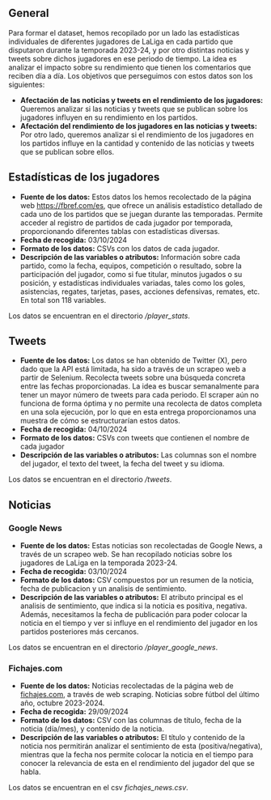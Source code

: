 ## General
Para formar el dataset, hemos recopilado por un lado las estadísticas individuales de diferentes jugadores de LaLiga en cada partido que disputaron durante la temporada 2023-24, 
y por otro distintas noticias y tweets sobre dichos jugadores en ese periodo de tiempo. La idea es analizar el impacto sobre su rendimiento que tienen los comentarios que reciben día a día.
Los objetivos que perseguimos con estos datos son los siguientes:
- **Afectación de las noticias y tweets en el rendimiento de los jugadores:** Queremos analizar si las noticias y tweets que se publican sobre los jugadores influyen en su rendimiento en los partidos.
- **Afectación del rendimiento de los jugadores en las noticias y tweets:** Por otro lado, queremos analizar si el rendimiento de los jugadores en los partidos influye en la cantidad y contenido de las noticias y tweets que se publican sobre ellos.

## Estadísticas de los jugadores
- **Fuente de los datos:** Estos datos los hemos recolectado de la página web https://fbref.com/es, que ofrece un análisis estadístico detallado de cada uno de los partidos que se juegan
 durante las temporadas. Permite acceder al registro de partidos de cada jugador por temporada, proporcionando diferentes tablas con estadísticas diversas.
- **Fecha de recogida:** 03/10/2024
- **Formato de los datos:** CSVs con los datos de cada jugador.
- **Descripción de las variables o atributos:** Información sobre cada partido, como la fecha, equipos, competición o resultado, sobre la participación del jugador, como si fue titular,
minutos jugados o su posición, y estadísticas individuales variadas, tales como los goles, asistencias, regates, tarjetas, pases, acciones defensivas, remates, etc. En total son 118 variables.

Los datos se encuentran en el directorio */player_stats*.

## Tweets
- **Fuente de los datos:** Los datos se han obtenido de Twitter (X), pero dado que la API está limitada, ha sido a través de un scrapeo web a partir de Selenium. Recolecta tweets sobre una búsqueda concreta entre las fechas proporcionadas. La idea es buscar semanalmente para tener un mayor número de tweets para cada periodo. El scraper aún no funciona de forma óptima y no permite una recolecta de datos completa en una sola ejecución, por lo que en esta entrega proporcionamos una muestra de cómo se estructurarían estos datos.
- **Fecha de recogida:** 04/10/2024
- **Formato de los datos:** CSVs con tweets que contienen el nombre de cada jugador
- **Descripción de las variables o atributos:** Las columnas son el nombre del jugador, el texto del tweet, la fecha del tweet y su idioma.

Los datos se encuentran en el directorio */tweets*.

## Noticias

### Google News

- **Fuente de los datos:** Estas noticias son recolectadas de Google News, a través de un scrapeo web. Se han recopilado noticias sobre los jugadores de LaLiga en la temporada 2023-24.
- **Fecha de recogida:** 03/10/2024
- **Formato de los datos:** CSV compuestos por un resumen de la noticia, fecha de publicacion y un analisis de sentimiento.
- **Descripción de las variables o atributos:** El atributo principal es el analisis de sentimiento, que indica si la noticia es positiva, negativa. Además, necesitamos la fecha de publicación para poder colocar la noticia en el tiempo y ver si influye en el rendimiento del jugador en los partidos posteriores más cercanos.

Los datos se encuentran en el directorio */player_google_news*.

### Fichajes.com

- **Fuente de los datos:** Noticias recolectadas de la página web de [fichajes.com](https://www.fichajes.com/actualidad), a través de web scraping. Noticias sobre fútbol del último año, octubre 2023-2024.
- **Fecha de recogida:** 29/09/2024
- **Formato de los datos:** CSV con las columnas de título, fecha de la noticia (día/mes), y contenido de la noticia.
- **Descripción de las variables o atributos:** El título y contenido de la noticia nos permitirán analizar el sentimiento de esta (positiva/negativa), mientras que la fecha nos permite colocar la noticia en el tiempo para conocer la relevancia de esta en el rendimiento del jugador del que se habla.

Los datos se encuentran en el csv *fichajes_news.csv*.
